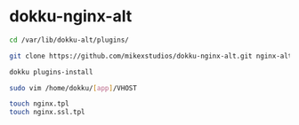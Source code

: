 # dokku-nginx-alt

```sh
cd /var/lib/dokku-alt/plugins/

git clone https://github.com/mikexstudios/dokku-nginx-alt.git nginx-alt

dokku plugins-install
```

```sh
sudo vim /home/dokku/[app]/VHOST
```

```sh
touch nginx.tpl
touch nginx.ssl.tpl
```
